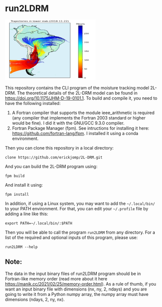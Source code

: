 # run2LDRM

<!-- ![2L-DRM trajectories for a specific day](trajectories_example.png  "2L-DRM trajectores for a specific day"){width=125} -->
<img src="trajectories_example.png" alt="2L-DRM trajectories for a specific day" width="300" height="200">

This repository contains the CLI program of the moisture tracking model 2L-DRM. The theoretical details of the 2L-DRM model can be found in https://doi.org/10.1175/JHM-D-19-0101.1. To build and compile it, you need to have the following installed:
1. A Fortran compiler that supports the module ieee_arithmetic is required (any compiler that implements the Fortran 2003 standard or higher would be fine). I did it with the GNU/GCC 9.3.0 compiler.
2. Fortran Package Manager (fpm). See intructions for installing it here: https://github.com/fortran-lang/fpm. I installed it using a conda environment.

Then you can clone this repository in a local directory: 

    clone https://github.com/erickjomp/2L-DRM.git

And you can build the 2L-DRM program using:

    fpm build

And install it using:

    fpm install

In addition, if using a Linux system, you may want to add the `~/.local/bin/` to your PATH environment. For that, you can edit your `~/.profile` file by adding a line like this:

    export PATH=~/.local/bin/:$PATH

Then you will be able to call the program `run2LDRM` from any directory. For a list of the required and optional inputs of this program, please use:

    run2LDRM --help


## Note:
The data in the input binary files of run2LDRM program should be in Fortran-like memory order (read more about it here https://manik.cc/2021/02/25/memory-order.html). As a rule of thumb, if you want an input binary file with dimensions (nx, ny, 2, ndays) and you are going to write it from a Python numpy array, the numpy array must have dimensions (ndays, 2, ny, nx).